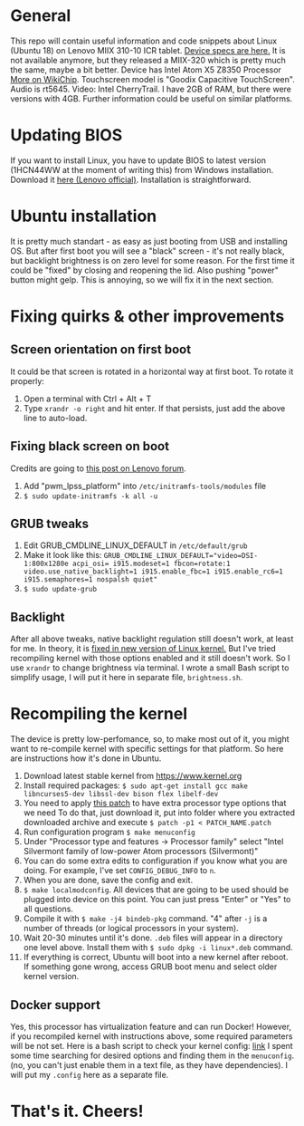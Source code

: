# General
This repo will contain useful information and code snippets about Linux (Ubuntu 18) on Lenovo MIIX 310-10 ICR tablet.
[Device specs are here.](https://www.lenovo.com/us/en/tablets/windows-tablets/miix-series/Ideapad-Miix-310/p/88EMMX30692)
It is not available anymore, but they released a MIIX-320 which is pretty much the same, maybe a bit better.
Device has Intel Atom X5 Z8350 Processor [More on WikiChip](https://en.wikichip.org/wiki/intel/atom_x5/x5-z8350). Touchscreen model is "Goodix Capacitive TouchScreen". Audio is rt5645. Video: Intel CherryTrail. I have 2GB of RAM, but there were versions with 4GB.
Further information could be useful on similar platforms.

# Updating BIOS

If you want to install Linux, you have to update BIOS to latest version (1HCN44WW at the moment of writing this) from Windows installation.
Download it [here (Lenovo official)](https://pcsupport.lenovo.com/gb/en/products/tablets/miix-series/miix-310-10icr/downloads/ds112922).
Installation is straightforward.

# Ubuntu installation

It is pretty much standart - as easy as just booting from USB and installing OS. 
But after first boot you will see a "black" screen - it's not really black, but backlight brightness is on zero level for some reason.
For the first time it could be "fixed" by closing and reopening the lid. Also pushing "power" button might gelp.
This is annoying, so we will fix it in the next section.

# Fixing quirks & other improvements

## Screen orientation on first boot

It could be that screen is rotated in a horizontal way at first boot.
To rotate it properly:
1. Open a terminal with Ctrl + Alt + T
1. Type `xrandr -o right` and hit enter.
If that persists, just add the above line to auto-load.

## Fixing black screen on boot
Credits are going to [this post on Lenovo forum](https://forums.lenovo.com/t5/Linux-Discussion/ubuntu-for-Miix-310-10ICR-Tablet/m-p/3996259/highlight/true#M10556).

1. Add "pwm_lpss_platform" into `/etc/initramfs-tools/modules` file
1. `$ sudo update-initramfs -k all -u`

## GRUB tweaks

1. Edit GRUB_CMDLINE_LINUX_DEFAULT in `/etc/default/grub`
1. Make it look like this: `GRUB_CMDLINE_LINUX_DEFAULT="video=DSI-1:800x1280e acpi_osi= i915.modeset=1 fbcon=rotate:1  video.use_native_backlight=1 i915.enable_fbc=1 i915.enable_rc6=1 i915.semaphores=1 nospalsh quiet"`
1. `$ sudo update-grub`

## Backlight

After all above tweaks, native backlight regulation still doesn't work, at least for me.
In theory, it is [fixed in new version of Linux kernel.](https://bugs.launchpad.net/ubuntu/+source/linux/+bug/1783964)
But I've tried recompiling kernel with those options enabled and it still doesn't work.
So I use `xrandr` to change brightness via terminal. I wrote a small Bash script to simplify usage, I will put it here in separate file, `brightness.sh`.

# Recompiling the kernel

The device is pretty low-perfomance, so, to make most out of it, you might want to re-compile kernel with specific settings for that platform.
So here are instructions how it's done in Ubuntu.

1. Download latest stable kernel from https://www.kernel.org
1. Install required packages:
`$ sudo apt-get install gcc make libncurses5-dev libssl-dev bison flex libelf-dev`
1. You need to apply [this patch](https://github.com/graysky2/kernel_gcc_patch) to have extra processor type options that we need
To do that, just download it, put into folder where you extracted downloaded archive and execute `$ patch -p1 < PATCH_NAME.patch`
1. Run configuration program `$ make menuconfig` 
1. Under "Processor type and features -> Processor family" select "Intel Silvermont family of low-power Atom processors (Silvermont)"
1. You can do some extra edits to configuration if you know what you are doing. For example, I've set `CONFIG_DEBUG_INFO` to `n`.
1. When you are done, save the config and exit.
1. `$ make localmodconfig`. All devices that are going to be used should be plugged into device on this point. You can just press "Enter" or "Yes" to all questions.
1. Compile it with `$ make -j4 bindeb-pkg` command. "4" after `-j` is a number of threads (or logical processors in your system).
1. Wait 20-30 minutes until it's done. `.deb` files will appear in a directory one level above. Install them with `$ sudo dpkg -i linux*.deb` command.
1. If everything is correct, Ubuntu will boot into a new kernel after reboot. If something gone wrong, access GRUB boot menu and select older kernel version.

## Docker support

Yes, this processor has virtualization feature and can run Docker!
However, if you recompiled kernel with instructions above, some required parameters will be not set. 
Here is a bash script to check your kernel config: [link](https://github.com/moby/moby/blob/master/contrib/check-config.sh)
I spent some time searching for desired options and finding them in the `menuconfig`. (no, you can't just enable them in a text file, as they have dependencies).
I will put my `.config` here as a separate file.

# That's it. Cheers!

